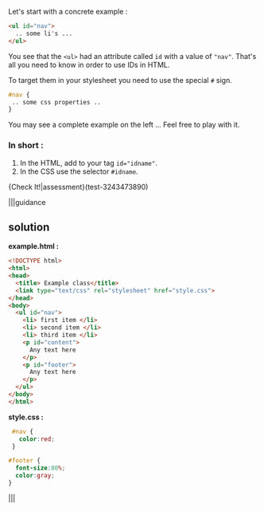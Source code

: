 Let's start with a concrete example :

```html
<ul id="nav">
  .. some li's ...
</ul>
```

You see that the `<ul>` had an attribute called `id` with a value of `"nav"`.
That's all you need to know in order to use IDs in HTML.

To target them in your stylesheet you need to use the special `#` sign.

```css
#nav {
 .. some css properties ..
}
```

You may see a complete example on the left ... Feel free to play with it.

### In short :

1) In the HTML, add to your tag `id="idname"`.
2) In the CSS use the selector `#idname`.


{Check It!|assessment}(test-3243473890)


|||guidance

## solution

**example.html :**

```html
<!DOCTYPE html>
<html>
<head>
  <title> Example class</title>
  <link type="text/css" rel="stylesheet" href="style.css">
</head>
<body>
  <ul id="nav">
    <li> first item </li>
    <li> second item </li>
    <li> third item </li>
    <p id="content">
      Any text here
    </p>
    <p id="footer">
      Any text here
    </p>
  </ul>
</body>
</html>
```

**style.css :**

```css
 #nav {
   color:red;
 }

#footer {
  font-size:80%;
  color:gray;
}
```

|||


